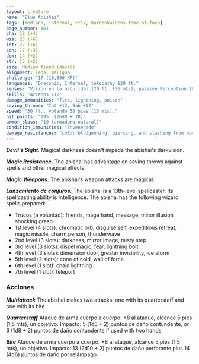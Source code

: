 ```yaml
---
layout: creature
name: "Blue Abishai"
tags: [mediana, infernal, cr17, mordenkainens-tome-of-foes]
page_number: 161
cha: 18 (+4)
wis: 23 (+6)
int: 22 (+6)
con: 17 (+3)
dex: 14 (+2)
str: 15 (+2)
size: Medium fiend (devil)
alignment: legal maligna
challenge: "17 (18,000 XP)"
languages: "Draconic, Infernal, telepathy 120 ft."
senses: "Visión en la oscuridad 120 ft. (36 mts), passive Perception 16"
skills: "Arcanos +12"
damage_immunities: "fire, lightning, poison"
saving_throws: "Int +12, Sab +12"
speed: "30 ft., volando 50 pies (15 mts)."
hit_points: "195  (26d8 + 78)"
armor_class: "19 (armadura natural)"
condition_immunities: "Envenenado"
damage_resistances: "cold; bludgeoning, piercing, and slashing from nonmagical attacks that aren't silvered"
---
```


***Devil's Sight.*** Magical darkness doesn't impede the abishai's darkvision.

***Magic Resistance.*** The abishai has advantage on saving throws against spells and other magical effects.

***Magic Weapons.*** The abishai's weapon attacks are magical.

***Lanzamiento de conjuros.*** The abishai is a 13th-level spellcaster. Its spellcasting ability is Intelligence. The abishai has the following wizard spells prepared:
* Trucos (a voluntad): friends, mage hand, message, minor illusion, shocking grasp
* 1st level (4 slots): chromatic orb, disguise self, expeditious retreat, magic missile, charm person, thunderwave
* 2nd level (3 slots): darkness, mirror image, misty step
* 3rd level (3 slots): dispel magic, fear, lightning bolt
* 4th level (3 slots): dimension door, greater invisibility, ice storm
* 5th level (2 slots): cone of cold, wall of force
* 6th level (1 slot): chain lightning
* 7th level (1 slot): teleport

### Acciones

***Multiattack*** The abishai makes two attacks: one with its quarterstaff and one with its bite.

***Quarterstaff*** Ataque de arma cuerpo a cuerpo: +8 al ataque, alcance 5 pies (1.5 mts), un objetivo. Impacto: 5 (1d6 + 2) puntos de daño contundente, or 6 (1d8 + 2) puntos de daño contundente if used with two hands.

***Bite*** Ataque de arma cuerpo a cuerpo: +8 al ataque, alcance 5 pies (1.5 mts), un objetivo. Impacto: 13 (2d10 + 2) puntos de daño perforante plus 14 (4d6) puntos de daño por relámpago.
